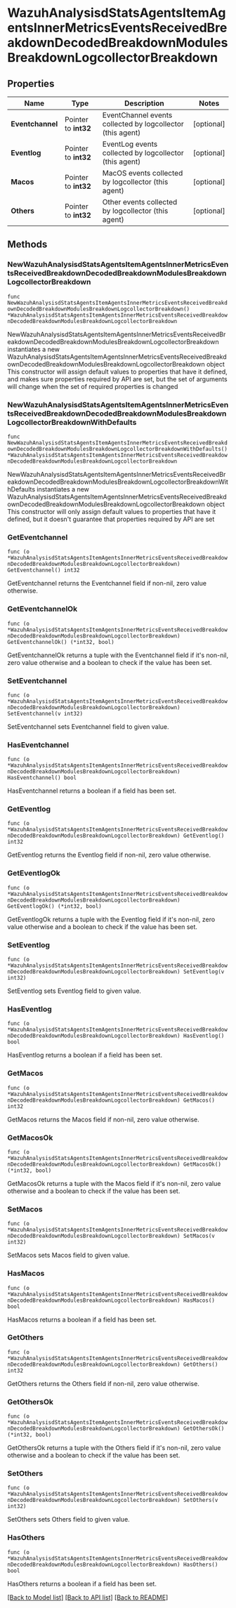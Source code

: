 # WazuhAnalysisdStatsAgentsItemAgentsInnerMetricsEventsReceivedBreakdownDecodedBreakdownModulesBreakdownLogcollectorBreakdown

## Properties

Name | Type | Description | Notes
------------ | ------------- | ------------- | -------------
**Eventchannel** | Pointer to **int32** | EventChannel events collected by logcollector (this agent) | [optional] 
**Eventlog** | Pointer to **int32** | EventLog events collected by logcollector (this agent) | [optional] 
**Macos** | Pointer to **int32** | MacOS events collected by logcollector (this agent) | [optional] 
**Others** | Pointer to **int32** | Other events collected by logcollector (this agent) | [optional] 

## Methods

### NewWazuhAnalysisdStatsAgentsItemAgentsInnerMetricsEventsReceivedBreakdownDecodedBreakdownModulesBreakdownLogcollectorBreakdown

`func NewWazuhAnalysisdStatsAgentsItemAgentsInnerMetricsEventsReceivedBreakdownDecodedBreakdownModulesBreakdownLogcollectorBreakdown() *WazuhAnalysisdStatsAgentsItemAgentsInnerMetricsEventsReceivedBreakdownDecodedBreakdownModulesBreakdownLogcollectorBreakdown`

NewWazuhAnalysisdStatsAgentsItemAgentsInnerMetricsEventsReceivedBreakdownDecodedBreakdownModulesBreakdownLogcollectorBreakdown instantiates a new WazuhAnalysisdStatsAgentsItemAgentsInnerMetricsEventsReceivedBreakdownDecodedBreakdownModulesBreakdownLogcollectorBreakdown object
This constructor will assign default values to properties that have it defined,
and makes sure properties required by API are set, but the set of arguments
will change when the set of required properties is changed

### NewWazuhAnalysisdStatsAgentsItemAgentsInnerMetricsEventsReceivedBreakdownDecodedBreakdownModulesBreakdownLogcollectorBreakdownWithDefaults

`func NewWazuhAnalysisdStatsAgentsItemAgentsInnerMetricsEventsReceivedBreakdownDecodedBreakdownModulesBreakdownLogcollectorBreakdownWithDefaults() *WazuhAnalysisdStatsAgentsItemAgentsInnerMetricsEventsReceivedBreakdownDecodedBreakdownModulesBreakdownLogcollectorBreakdown`

NewWazuhAnalysisdStatsAgentsItemAgentsInnerMetricsEventsReceivedBreakdownDecodedBreakdownModulesBreakdownLogcollectorBreakdownWithDefaults instantiates a new WazuhAnalysisdStatsAgentsItemAgentsInnerMetricsEventsReceivedBreakdownDecodedBreakdownModulesBreakdownLogcollectorBreakdown object
This constructor will only assign default values to properties that have it defined,
but it doesn't guarantee that properties required by API are set

### GetEventchannel

`func (o *WazuhAnalysisdStatsAgentsItemAgentsInnerMetricsEventsReceivedBreakdownDecodedBreakdownModulesBreakdownLogcollectorBreakdown) GetEventchannel() int32`

GetEventchannel returns the Eventchannel field if non-nil, zero value otherwise.

### GetEventchannelOk

`func (o *WazuhAnalysisdStatsAgentsItemAgentsInnerMetricsEventsReceivedBreakdownDecodedBreakdownModulesBreakdownLogcollectorBreakdown) GetEventchannelOk() (*int32, bool)`

GetEventchannelOk returns a tuple with the Eventchannel field if it's non-nil, zero value otherwise
and a boolean to check if the value has been set.

### SetEventchannel

`func (o *WazuhAnalysisdStatsAgentsItemAgentsInnerMetricsEventsReceivedBreakdownDecodedBreakdownModulesBreakdownLogcollectorBreakdown) SetEventchannel(v int32)`

SetEventchannel sets Eventchannel field to given value.

### HasEventchannel

`func (o *WazuhAnalysisdStatsAgentsItemAgentsInnerMetricsEventsReceivedBreakdownDecodedBreakdownModulesBreakdownLogcollectorBreakdown) HasEventchannel() bool`

HasEventchannel returns a boolean if a field has been set.

### GetEventlog

`func (o *WazuhAnalysisdStatsAgentsItemAgentsInnerMetricsEventsReceivedBreakdownDecodedBreakdownModulesBreakdownLogcollectorBreakdown) GetEventlog() int32`

GetEventlog returns the Eventlog field if non-nil, zero value otherwise.

### GetEventlogOk

`func (o *WazuhAnalysisdStatsAgentsItemAgentsInnerMetricsEventsReceivedBreakdownDecodedBreakdownModulesBreakdownLogcollectorBreakdown) GetEventlogOk() (*int32, bool)`

GetEventlogOk returns a tuple with the Eventlog field if it's non-nil, zero value otherwise
and a boolean to check if the value has been set.

### SetEventlog

`func (o *WazuhAnalysisdStatsAgentsItemAgentsInnerMetricsEventsReceivedBreakdownDecodedBreakdownModulesBreakdownLogcollectorBreakdown) SetEventlog(v int32)`

SetEventlog sets Eventlog field to given value.

### HasEventlog

`func (o *WazuhAnalysisdStatsAgentsItemAgentsInnerMetricsEventsReceivedBreakdownDecodedBreakdownModulesBreakdownLogcollectorBreakdown) HasEventlog() bool`

HasEventlog returns a boolean if a field has been set.

### GetMacos

`func (o *WazuhAnalysisdStatsAgentsItemAgentsInnerMetricsEventsReceivedBreakdownDecodedBreakdownModulesBreakdownLogcollectorBreakdown) GetMacos() int32`

GetMacos returns the Macos field if non-nil, zero value otherwise.

### GetMacosOk

`func (o *WazuhAnalysisdStatsAgentsItemAgentsInnerMetricsEventsReceivedBreakdownDecodedBreakdownModulesBreakdownLogcollectorBreakdown) GetMacosOk() (*int32, bool)`

GetMacosOk returns a tuple with the Macos field if it's non-nil, zero value otherwise
and a boolean to check if the value has been set.

### SetMacos

`func (o *WazuhAnalysisdStatsAgentsItemAgentsInnerMetricsEventsReceivedBreakdownDecodedBreakdownModulesBreakdownLogcollectorBreakdown) SetMacos(v int32)`

SetMacos sets Macos field to given value.

### HasMacos

`func (o *WazuhAnalysisdStatsAgentsItemAgentsInnerMetricsEventsReceivedBreakdownDecodedBreakdownModulesBreakdownLogcollectorBreakdown) HasMacos() bool`

HasMacos returns a boolean if a field has been set.

### GetOthers

`func (o *WazuhAnalysisdStatsAgentsItemAgentsInnerMetricsEventsReceivedBreakdownDecodedBreakdownModulesBreakdownLogcollectorBreakdown) GetOthers() int32`

GetOthers returns the Others field if non-nil, zero value otherwise.

### GetOthersOk

`func (o *WazuhAnalysisdStatsAgentsItemAgentsInnerMetricsEventsReceivedBreakdownDecodedBreakdownModulesBreakdownLogcollectorBreakdown) GetOthersOk() (*int32, bool)`

GetOthersOk returns a tuple with the Others field if it's non-nil, zero value otherwise
and a boolean to check if the value has been set.

### SetOthers

`func (o *WazuhAnalysisdStatsAgentsItemAgentsInnerMetricsEventsReceivedBreakdownDecodedBreakdownModulesBreakdownLogcollectorBreakdown) SetOthers(v int32)`

SetOthers sets Others field to given value.

### HasOthers

`func (o *WazuhAnalysisdStatsAgentsItemAgentsInnerMetricsEventsReceivedBreakdownDecodedBreakdownModulesBreakdownLogcollectorBreakdown) HasOthers() bool`

HasOthers returns a boolean if a field has been set.


[[Back to Model list]](../README.md#documentation-for-models) [[Back to API list]](../README.md#documentation-for-api-endpoints) [[Back to README]](../README.md)


